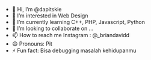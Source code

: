 - 👋 Hi, I’m @dapitskie
- 👀 I’m interested in Web Design
- 🌱 I’m currently learning C++, PHP, Javascript, Python
- 💞️ I’m looking to collaborate on ...
- 📫 How to reach me
  Instagram : @_briandavidd
- 😄 Pronouns: Pit
- ⚡ Fun fact: Bisa debugging masalah kehidupanmu

<!---
dapitskie/dapitskie is a ✨ special ✨ repository because its `README.md` (this file) appears on your GitHub profile.
You can click the Preview link to take a look at your changes.
--->

